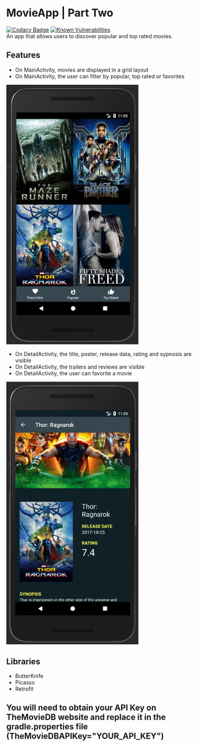 # MovieApp | Part Two
[![Codacy Badge](https://api.codacy.com/project/badge/Grade/6dc7ce8322894dd989fb4525f78e2210)](https://www.codacy.com/app/sonya.moisset/MovieApp_PhaseTwo_ADVANCED_ANDROID_NANODEGREE?utm_source=github.com&amp;utm_medium=referral&amp;utm_content=SonyaMoisset/MovieApp_PhaseTwo_ADVANCED_ANDROID_NANODEGREE&amp;utm_campaign=Badge_Grade) [![Known Vulnerabilities](https://snyk.io/test/github/sonyamoisset/movieapp_phasetwo_advanced_android_nanodegree/badge.svg?targetFile=app%2Fbuild.gradle)](https://snyk.io/test/github/sonyamoisset/movieapp_phasetwo_advanced_android_nanodegree?targetFile=app%2Fbuild.gradle)   
An app that allows users to discover popular and top rated movies.

## Features
- On MainActivity, movies are displayed in a grid layout
- On MainActivity, the user can filter by popular, top rated or favorites

<img width="350" src="https://github.com/SonyaMoisset/MovieApp_AND/blob/master/homepage.png">

- On DetailActivity, the title, poster, release data, rating and sypnosis are visible
- On DetailActivity, the trailers and reviews are visible
- On DetailActivity, the user can favorite a movie

<img width="350" src="https://github.com/SonyaMoisset/MovieApp_AND/blob/master/detailpage.png">

## Libraries
- ButterKnife
- Picasso
- Retrofit

## You will need to obtain your API Key on TheMovieDB website and replace it in the gradle.properties file (TheMovieDBAPIKey="YOUR_API_KEY")
